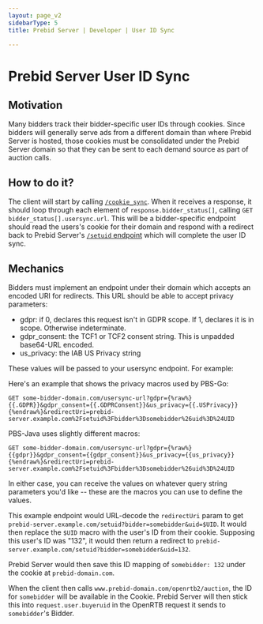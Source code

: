 ```yaml
---
layout: page_v2
sidebarType: 5
title: Prebid Server | Developer | User ID Sync

---
```


# Prebid Server User ID Sync

## Motivation

Many bidders track their bidder-specific user IDs through cookies. Since bidders will generally serve ads from a different domain
than where Prebid Server is hosted, those cookies must be consolidated under the Prebid Server domain so
that they can be sent to each demand source as part of auction calls.

## How to do it?

The client will start by calling [`/cookie_sync`](/prebid-server/endpoints/pbs-endpoint-cookieSync.html). 
When it receives a response, it should loop through each element of `response.bidder_status[]`,
calling `GET bidder_status[].usersync.url`. This will be a bidder-specific endpoint should read the users's cookie for their domain and respond with a redirect back to Prebid Server's [`/setuid` endpoint](/prebid-server/endpoints/pbs-endpoint-setuid.html) which will complete the user ID sync.

## Mechanics

Bidders must implement an endpoint under their domain which accepts an encoded URI for redirects. 
This URL should be able to accept privacy parameters:

- gdpr: if 0, declares this request isn't in GDPR scope. If 1, declares it is in scope. Otherwise indeterminate.
- gdpr_consent: the TCF1 or TCF2 consent string. This is unpadded base64-URL encoded.
- us_privacy: the IAB US Privacy string

These values will be passed to your usersync endpoint. For example:

Here's an example that shows the privacy macros used by PBS-Go:
```
GET some-bidder-domain.com/usersync-url?gdpr={%raw%}{{.GDPR}}&gdpr_consent={{.GDPRConsent}}&us_privacy={{.USPrivacy}}{%endraw%}&redirectUri=prebid-server.example.com%2Fsetuid%3Fbidder%3Dsomebidder%26uid%3D%24UID
```
PBS-Java uses slightly different macros:
```
GET some-bidder-domain.com/usersync-url?gdpr={%raw%}{{gdpr}}&gdpr_consent={{gdpr_consent}}&us_privacy={{us_privacy}}{%endraw%}&redirectUri=prebid-server.example.com%2Fsetuid%3Fbidder%3Dsomebidder%26uid%3D%24UID
```
In either case, you can receive the values on whatever query string parameters you'd like -- these are
the macros you can use to define the values.

This example endpoint would URL-decode the `redirectUri` param to get `prebid-server.example.com/setuid?bidder=somebidder&uid=$UID`.
It would then replace the `$UID` macro with the user's ID from their cookie. Supposing this user's ID was "132",
it would then return a redirect to `prebid-server.example.com/setuid?bidder=somebidder&uid=132`.

Prebid Server would then save this ID mapping of `somebidder: 132` under the cookie at `prebid-domain.com`.

When the client then calls `www.prebid-domain.com/openrtb2/auction`, the ID for `somebidder` will be available in the Cookie.
Prebid Server will then stick this into `request.user.buyeruid` in the OpenRTB request it sends to `somebidder`'s Bidder.
